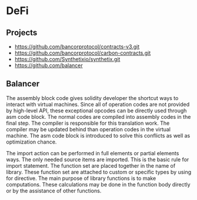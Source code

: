 # DeFi

## Projects

- https://github.com/bancorprotocol/contracts-v3.git
- https://github.com/bancorprotocol/carbon-contracts.git
- https://github.com/Synthetixio/synthetix.git
- https://github.com/balancer

## Balancer

The assembly block code gives solidity developer the shortcut ways to interact with virtual machines. Since all of operation codes are not provided by high-level API, these exceptional opcodes can be directly used through asm code block. The normal codes are compiled into assembly codes in the final step. The compiler is responsible for this translation work. The compiler may be updated behind than operation codes in the virtual machine. The asm code block is introduced to solve this conflicts as well as optimization chance.

The import action can be performed in full elements or partial elements ways. The only needed source items are imported. This is the basic rule for import statement. The function set are placed together in the name of library. These function set are attached to custom or specific types by using for directive. The main purpose of library functions is to make computations. These calculations may be done in the function body directly or by the assistance of other functions.


